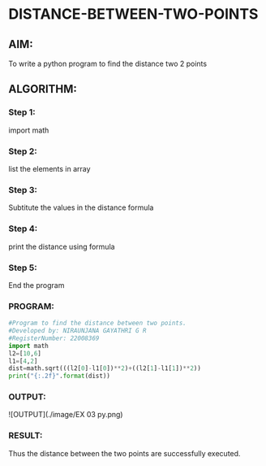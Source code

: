 # DISTANCE-BETWEEN-TWO-POINTS

## AIM:
To write a python program to find the distance two 2 points
## ALGORITHM:
### Step 1: 
import math
### Step 2: 
list the elements in array
### Step 3: 
Subtitute the values in the distance formula
### Step 4: 
print the distance using formula
### Step 5: 
End the program
### PROGRAM:
```python
#Program to find the distance between two points.
#Developed by: NIRAUNJANA GAYATHRI G R
#RegisterNumber: 22008369
import math
l2=[10,6]
l1=[4,2]
dist=math.sqrt(((l2[0]-l1[0])**2)+((l2[1]-l1[1])**2))
print("{:.2f}".format(dist))
```
### OUTPUT:
![OUTPUT](./image/EX 03 py.png)


### RESULT:
Thus the distance between the two points are successfully executed.
